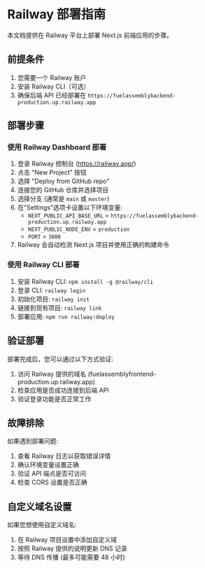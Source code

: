 # Railway 部署指南

本文档提供在 Railway 平台上部署 Next.js 前端应用的步骤。

## 前提条件

1. 您需要一个 Railway 账户
2. 安装 Railway CLI（可选）
3. 确保后端 API 已经部署在 `https://fuelassemblybackend-production.up.railway.app`

## 部署步骤

### 使用 Railway Dashboard 部署

1. 登录 Railway 控制台 (https://railway.app/)
2. 点击 "New Project" 按钮
3. 选择 "Deploy from GitHub repo"
4. 连接您的 GitHub 仓库并选择项目
5. 选择分支 (通常是 `main` 或 `master`)
6. 在"Settings"选项卡设置以下环境变量:
   - `NEXT_PUBLIC_API_BASE_URL` = `https://fuelassemblybackend-production.up.railway.app`
   - `NEXT_PUBLIC_NODE_ENV` = `production`
   - `PORT` = `3000`
7. Railway 会自动检测 Next.js 项目并使用正确的构建命令

### 使用 Railway CLI 部署

1. 安装 Railway CLI: `npm install -g @railway/cli`
2. 登录 CLI: `railway login`
3. 初始化项目: `railway init`
4. 链接到现有项目: `railway link`
5. 部署应用: `npm run railway:deploy`

## 验证部署

部署完成后，您可以通过以下方式验证:

1. 访问 Railway 提供的域名 (fuelassemblyfrontend-production.up.railway.app)
2. 检查应用是否成功连接到后端 API
3. 验证登录功能是否正常工作

## 故障排除

如果遇到部署问题:

1. 查看 Railway 日志以获取错误详情
2. 确认环境变量设置正确
3. 验证 API 端点是否可访问
4. 检查 CORS 设置是否正确

## 自定义域名设置

如果您想使用自定义域名:

1. 在 Railway 项目设置中添加自定义域
2. 按照 Railway 提供的说明更新 DNS 记录
3. 等待 DNS 传播 (最多可能需要 48 小时) 